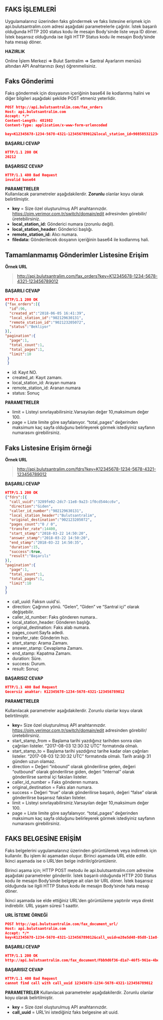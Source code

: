 **FAKS İŞLEMLERİ**
----
Uygulamalarınız üzerinden faks göndermek ve faks listesine erişmek için api.bulutsantralim.com adresi aşağıdaki parametrelerle çağrılır. İstek başarılı olduğunda HTTP 200 status kodu ile mesajın Body'sinde liste veya ID döner. İstek başarısız olduğunda ise ilgili HTTP Status kodu ile mesajın Body’sinde hata mesajı döner.

**HAZIRLIK**

 Online İşlem Merkezi => Bulut Santralim => Santral Ayarlarım menüsü altından API Anahtarınızı (key) öğrenmelisiniz.

**Faks Gönderimi**
----

Faks göndermek için dosyasının içeriğinin base64 ile kodlanmış halini ve diğer bilgileri aşağıdaki şekilde POST etmeniz yeterlidir.

```json
POST http://api.bulutsantralim.com/fax_orders
Host: api.bulutsantralim.com
Accept: */*
Content-Length: 481982
Content-Type: application/x-www-form-urlencoded

key=K12345678-1234-5678-4321-123456789012&local_station_id=908505321234&local_station_header=Bulutsantralim&remote_station_id=901234567891&filedata=data:image/png;base64,iVBORw0KGgoAAAANSUhEUgAAAlcAAAGCCAIAAABCQnHSAAAAAXNSR0IArs4c6QAAAARnQU1BA.....
```
**BAŞARILI CEVAP**

```json
HTTP/1.1 200 OK
20212
```

**BAŞARISIZ CEVAP**

```json
HTTP/1.1 400 Bad Request
invalid base64
```
**PARAMETRELER** <br/>
Kullanılacak parametreler aşağıdakilerdir. **Zorunlu** olanlar koyu olarak belirtilmiştir.

* **key** = Size özel oluşturulmuş API anahtarınızdır. https://oim.verimor.com.tr/switch/domain/edit adresinden görebilir/üretebilirsiniz.
* **local_station_id:** Gönderici numara (zorunlu değil).
* **local_station_header:** Gönderici başlığı.
* **remote_station_id:** Alıcı numara.
* **filedata:** Gönderilecek dosyanın içeriğinin base64 ile kodlanmış hali.


**Tamamlanmamış Gönderimler Listesine Erişim**
----

**Örnek URL**
>http://api.bulutsantralim.com/fax_orders?key=K12345678-1234-5678-4321-123456789012

**BAŞARILI CEVAP**
```json
HTTP/1.1 200 OK
{"fax_orders":[{
  "id":96,
  "created_at":"2018-06-05 16:41:39",
  "local_station_id":"902129630131",
  "remote_station_id":"902123205072",
  "status":"Bekliyor"
}],
"pagination":{
  "page":1,
  "total_count":1,
  "total_pages":1,
  "limit":10
 }
 }
```
* id: Kayıt NO.
* created_at: Kayıt zamanı.
* local_station_id: Arayan numara
* remote_station_id: Aranan numara
* status: Sonuç

**PARAMETRELER**

* limit = Listeyi sınırlayabilirsiniz.Varsayılan değer 10,maksimum değer 100. 
* page = Liste limite göre sayfalanıyor. “total_pages” değerinden maksimum kaç sayfa olduğunu belirleyerek görmek istediyiniz sayfanın numarasını girebilirsiniz. 

**Faks Listesine Erişim örneği**
----

**Örnek URL**
>http://api.bulutsantralim.com/fdrs?key=K12345678-1234-5678-4321-123456789012

**BAŞARILI CEVAP**

```json
HTTP/1.1 200 OK
{"fdrs":[{
  "call_uuid":"3289fe02-2dc7-11e8-9a23-1f0cd544cc6v",
  "direction":"Giden",
  "caller_id_number":"902129630131",
  "local_station_header":"Bulutsantralim",
  "original_destination":"902123205072",
  "pages_count":"0 / 0",
  "transfer_rate":14400,
  "start_stamp":"2018-03-22 14:50:20",
  "answer_stamp":"2018-03-22 14:50:20",
  "end_stamp":"2018-03-22 14:50:35",
  "duration":15,
  "success":true,
  "result":"Başarılı"
}],
"pagination":{
  "page":1,
  "total_count":1,
  "total_pages":1,
  "limit":10
}
}
```
* call_uuid: Faksın uuid'si.
* direction: Çağrının yönü. “Gelen”, “Giden” ve  “Santral içi” olarak değişebilir.
* caller_id_number: Faks gönderen numara..
* local_station_header: Gönderen başlığı.
* original_destination: Faks alab numara.
* pages_count:Sayfa adedi.
* transfer_rate: Gönderim hızı.
* start_stamp: Arama Zamanı.
* answer_stamp: Cevaplama Zamanı.
* end_stamp: Kapatma Zamanı.
* duration: Süre.
* success: Durum.
* result: Sonuç

**BAŞARISIZ CEVAP** 

```json
HTTP/1.1 400 Bad Request 
Gecersiz anahtar: K12345678-1234-5678-4321-123456789012
```
**PARAMETRELER** 

Kullanılacak parametreler aşağıdakilerdir. Zorunlu olanlar koyu olarak belirtilmiştir.

* **key**= Size özel oluşturulmuş API anahtarınızdır.  https://oim.verimor.com.tr/switch/domain/edit adresinden görebilir/üretebilirsiniz.
* start_stamp_from = Başlama tarihi yazdığınız tarihden sonra olan çağrıları listeler. “2017-08-03 12:30:32 UTC” formatında olmalı. 
* start_stamp_to = Başlama tarihi yazdığınız tarihe kadar olan çağrıları listeler. “2017-08-03 12:30:32 UTC” formatında olmalı. Tarih aralığı 31 günden uzun olamaz. 
* direction = Değeri  “inbound” olarak gönderilirse gelen, değeri  “outbound” olarak gönderilirse giden, değeri “internal” olarak gönderilirse santral içi faksları listeler.
* caller_id_number = Faks gönderen numara.
* original_destination = Faks alan numara.
* success = Değeri “true” olarak gönderilirse başarılı, değeri “false” olarak gönderilirse başarısız faksları listeler.
* limit = Listeyi sınırlayabilirsiniz.Varsayılan değer 10,maksimum değer 100. 
* page = Liste limite göre sayfalanıyor. “total_pages” değerinden maksimum kaç sayfa olduğunu belirleyerek görmek istediyiniz sayfanın numarasını girebilirsiniz.

**FAKS BELGESİNE ERİŞİM**
----
Faks belgelerini uygulamalarınız üzerinden görüntülemek veya indirmek için kullanılır. Bu işlem iki aşamadan oluşur.
Birinci aşamada URL elde edilir. İkinci aşamada ise o URL’den belge indirilir/görüntülenir.

Birinci aşama için; HTTP POST metodu ile api.bulutsantralim.com adresine aşağıdaki parametreler gönderilir. 
İstek başarılı olduğunda HTTP 200 Status kodu ile mesajın Body’sinde belgeye ait olan bir URL döner.
İstek başarısız olduğunda ise ilgili HTTP Status kodu ile mesajın Body’sinde hata mesajı döner.

İkinci aşamada ise elde ettiğiniz URL'den görüntüleme yaptırılır veya direkt indirebilir. URL yaşam süresi 1 saattir.
  
**URL İSTEME ÖRNEĞİ** 
```json
POST http://api.bulutsantralim.com/fax_document_url/
Host: api.bulutsantralim.com
Accept: */*
key=K12345678-1234-5678-4321-123456789012&call_uuid=e28e5d48-05d8-11e8-663a-fde60c59425c
```
**BAŞARILI CEVAP** 

```json
HTTP/1.1 200 OK 
http://api.bulutsantralim.com/fax_document/Fbb9d6f36-d1a7-46f5-961e-4be2e2ba1b8e
```

**BAŞARISIZ CEVAP** 

```json
HTTP/1.1 400 Bad Request 
cannot find call with call_uuid 12345678-1234-5678-4321-123456789012
```
**PARAMETRELER** 
Kullanılacak parametreler aşağıdakilerdir. Zorunlu olanlar koyu olarak belirtilmiştir. 

* **key** = Size özel oluşturulmuş API anahtarınızdır. 
* **call_uuid** = URL’ini istediğiniz faks belgesine ait uuid.


